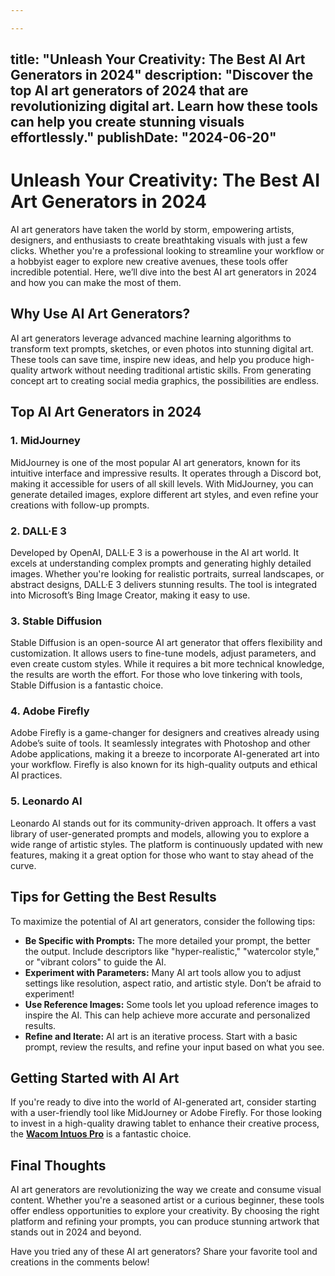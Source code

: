 ```yaml
---

---
```

title: "Unleash Your Creativity: The Best AI Art Generators in 2024"
description: "Discover the top AI art generators of 2024 that are revolutionizing digital art. Learn how these tools can help you create stunning visuals effortlessly."
publishDate: "2024-06-20"
---

# Unleash Your Creativity: The Best AI Art Generators in 2024

AI art generators have taken the world by storm, empowering artists, designers, and enthusiasts to create breathtaking visuals with just a few clicks. Whether you're a professional looking to streamline your workflow or a hobbyist eager to explore new creative avenues, these tools offer incredible potential. Here, we’ll dive into the best AI art generators in 2024 and how you can make the most of them.

## Why Use AI Art Generators?

AI art generators leverage advanced machine learning algorithms to transform text prompts, sketches, or even photos into stunning digital art. These tools can save time, inspire new ideas, and help you produce high-quality artwork without needing traditional artistic skills. From generating concept art to creating social media graphics, the possibilities are endless.

## Top AI Art Generators in 2024

### 1. **MidJourney**
MidJourney is one of the most popular AI art generators, known for its intuitive interface and impressive results. It operates through a Discord bot, making it accessible for users of all skill levels. With MidJourney, you can generate detailed images, explore different art styles, and even refine your creations with follow-up prompts.

### 2. **DALL·E 3**
Developed by OpenAI, DALL·E 3 is a powerhouse in the AI art world. It excels at understanding complex prompts and generating highly detailed images. Whether you're looking for realistic portraits, surreal landscapes, or abstract designs, DALL·E 3 delivers stunning results. The tool is integrated into Microsoft’s Bing Image Creator, making it easy to use.

### 3. **Stable Diffusion**
Stable Diffusion is an open-source AI art generator that offers flexibility and customization. It allows users to fine-tune models, adjust parameters, and even create custom styles. While it requires a bit more technical knowledge, the results are worth the effort. For those who love tinkering with tools, Stable Diffusion is a fantastic choice.

### 4. **Adobe Firefly**
Adobe Firefly is a game-changer for designers and creatives already using Adobe’s suite of tools. It seamlessly integrates with Photoshop and other Adobe applications, making it a breeze to incorporate AI-generated art into your workflow. Firefly is also known for its high-quality outputs and ethical AI practices.

### 5. **Leonardo AI**
Leonardo AI stands out for its community-driven approach. It offers a vast library of user-generated prompts and models, allowing you to explore a wide range of artistic styles. The platform is continuously updated with new features, making it a great option for those who want to stay ahead of the curve.

## Tips for Getting the Best Results

To maximize the potential of AI art generators, consider the following tips:
- **Be Specific with Prompts:** The more detailed your prompt, the better the output. Include descriptors like "hyper-realistic," "watercolor style," or "vibrant colors" to guide the AI.
- **Experiment with Parameters:** Many AI art tools allow you to adjust settings like resolution, aspect ratio, and artistic style. Don’t be afraid to experiment!
- **Use Reference Images:** Some tools let you upload reference images to inspire the AI. This can help achieve more accurate and personalized results.
- **Refine and Iterate:** AI art is an iterative process. Start with a basic prompt, review the results, and refine your input based on what you see.

## Getting Started with AI Art

If you're ready to dive into the world of AI-generated art, consider starting with a user-friendly tool like MidJourney or Adobe Firefly. For those looking to invest in a high-quality drawing tablet to enhance their creative process, the **[Wacom Intuos Pro](https://amzn.to/your-affiliate-link)** is a fantastic choice.

## Final Thoughts

AI art generators are revolutionizing the way we create and consume visual content. Whether you're a seasoned artist or a curious beginner, these tools offer endless opportunities to explore your creativity. By choosing the right platform and refining your prompts, you can produce stunning artwork that stands out in 2024 and beyond.

Have you tried any of these AI art generators? Share your favorite tool and creations in the comments below!